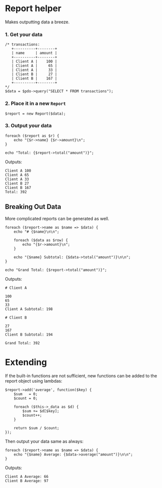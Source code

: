 # Report helper

Makes outputting data a breeze.

### 1. Get your data

    /* transactions:
       +----------+--------+
       | name     | amount |
       +----------+--------+
       | Client A |    100 |
       | Client A |     65 |
       | Client A |     33 |
       | Client B |     27 |
       | Client B |    167 |
       +----------+--------+
    */
    $data = $pdo->query("SELECT * FROM transactions");

### 2. Place it in a new `Report`

    $report = new Report($data);

### 3. Output your data

    foreach ($report as $r) {
        echo "{$r->name} {$r->amount}\n";
    }

    echo "Total: {$report->total("amount")}";

Outputs:

    Client A 100
    Client A 65
    Client A 33
    Client B 27
    Client B 167
    Total: 392

## Breaking Out Data

More complicated reports can be generated as well.

    foreach ($report->name as $name => $data) {
        echo "# {$name}\n\n";

        foreach ($data as $row) {
            echo "{$r->amount}\n";
        }

        echo "{$name} Subtotal: {$data->total("amount")}\n\n";
    }

    echo "Grand Total: {$report->total("amount")}";

Outputs:

    # Client A

    100
    65
    33
    Client A Subtotal: 198

    # Client B

    27
    167
    Client B Subtotal: 194

    Grand Total: 392

# Extending

If the built-in functions are not sufficient, new functions can be added to the
report object using lambdas:

    $report->add('average', function($key) {
        $sum   = 0;
        $count = 0;

        foreach ($this->_data as $d) {
            $sum += $d[$key];
            $count++;
        }

        return $sum / $count;
    });

Then output your data same as always:

    foreach ($report->name as $name => $data) {
        echo "{$name} Average: {$data->average("amount")}\n\n";
    }

Outputs:

    Client A Average: 66
    Client B Average: 97

